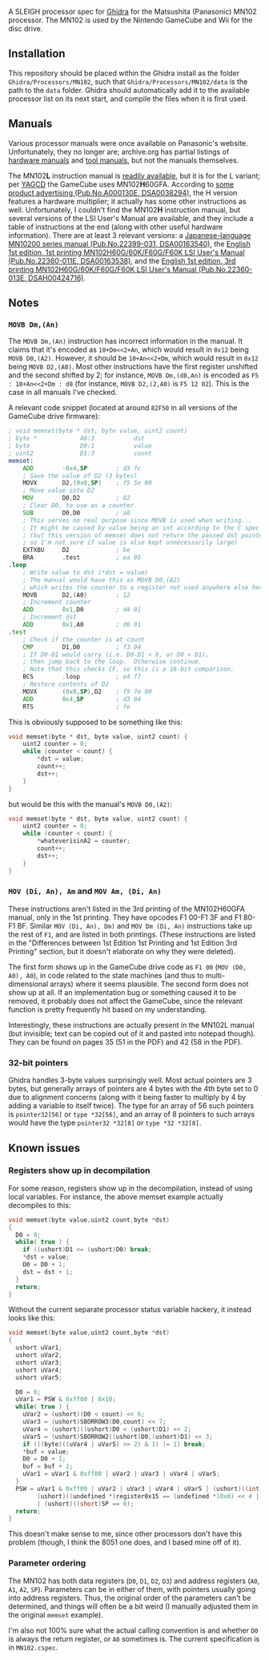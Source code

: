 A SLEIGH processor spec for [Ghidra](https://github.com/NationalSecurityAgency/ghidra) for the Matsushita (Panasonic) MN102 processor.  The MN102 is used by the Nintendo GameCube and Wii for the disc drive.

## Installation

This repository should be placed within the Ghidra install as the folder `Ghidra/Processors/MN102`, such that `Ghidra/Processors/MN102/data` is the path to the `data` folder.  Ghidra should automatically add it to the available processor list on its next start, and compile the files when it is first used.

## Manuals

Various processor manuals were once available on Panasonic's website.  Unfortunately, they no longer are; archive.org has partial listings of [hardware manuals](https://web.archive.org/web/20011020080306/http://www.semicon.panasonic.co.jp:80/cgi-bin/micom/manual_d/dwld_products.cgi?email=general&series=MN102H00&s_name=MN102H&mode=general&lang=english&type=hard) and [tool manuals](https://web.archive.org/web/20011020075750/http://www.semicon.panasonic.co.jp:80/cgi-bin/micom/manual_d/dwld_products.cgi?email=general&series=MN102H00&s_name=MN102H&mode=general&lang=english&type=tool), but not the manuals themselves.

The MN102**L** instruction manual is [readily available](http://hitmen.c02.at/files/docs/gc/12250-030e.pdf "MD5: 0219bb3c4efb30aa29351fce0e607b01e; SHA-512: 617b3b2025c1eac51796f685ac9f932ed48f85a3a1197e2108bc3dab9937b9ceb4c39cd10dcde24ec727643fa2dc458a37f4e43e28ca0d3dd95e1321a583d1d3"), but it is for the L variant; per [YAGCD](http://hitmen.c02.at/files/yagcd/yagcd/chap5.html#sec5.7.4) the GameCube uses MN102**H**60GFA.  According to [some product advertising (Pub.No.A000130E, DSA0038294)](https://www.datasheetarchive.com/pdf/download.php?id=7f495d85946b293cc511466b51257a8f2a7523 "MD5: 568235060e006347c75fde79849165cf; SHA-512: c9609630a5de0a56fb2dab7949157cdaa5a2bdf409eafc22d75b3f24344077ef181b7736c0ec093a3c2643788eca8a5a91a85ce3fe57b51afd3fcf6dfe0fce64"), the H version features a hardware multiplier; it actually has some other instructions as well.  Unfortunately, I couldn't find the MN102**H** instruction manual, but several versions of the LSI User's Manual are available, and they include a table of instructions at the end (along with other useful hardware information).  There are at least 3 relevant versions: a [Japanese-language MN10200 series manual (Pub.No.22399-031,  DSA00163540)](https://www.datasheetarchive.com/pdf/download.php?id=b71bc2f3557d4262221f932c55e9f628886b5d "MD5: 1d6e6f090323b08ba1ba6ea689b55f79; SHA-512: b1a98a4f4cfe32990e51c92dbdc38a198ff362dd95bf8feeaab9ff99d4c5458b0bc5b6251fc5350f8656c0d28d29928a9dc2d9be75f6dfc6f4bda55416bdf715"), the [English 1st edition, 1st printing MN102H60G/60K/F60G/F60K LSI User's Manual (Pub.No.22360-011E, DSA00163538)](https://www.datasheetarchive.com/pdf/download.php?id=774b216252be90158be73a949901c252f8878b "MD5: 8547ae70dc805a945e1ac66365700102; SHA-512: cc43ef1e8a174897c103efcd163571f9bb336605c79dbc70f175146121870e3563a753f4e03796f4d88a0a456d85de3114a1c9a0f742f702285934877f24fe03"), and the [English 1st edition, 3rd printing MN102H60G/60K/F60G/F60K LSI User's Manual (Pub.No.22360-013E, DSAH00424716)](https://www.datasheetarchive.com/pdf/download.php?id=c1e2428d529ca2ee89bc232235fd6b988d3ef9 "MD5: 199e73f4d9af63b1041433bd2b2c8492; SHA-512: aa40f59b0ab8c72c823ef6bd8505dc8caaf6052669420ae595281f7cff356534caf683ab170ef14ca6736c72530b0942d37db571137581c2beab0704b8d75f71").

## Notes
### `MOVB Dm,(An)`

The `MOVB Dm,(An)` instruction has incorrect information in the manual.  It claims that it's encoded as `10+Dm<<2+An`, which would result in `0x12` being `MOVB D0,(A2)`.  However, it should be `10+An<<2+Dm`, which would result in `0x12` being `MOVB D2,(A0)`.  Most other instructions have the first register unshifted and the second shifted by 2; for instance, `MOVB Dm,(d8,An)` is encoded as `F5 : 10+An<<2+Dm : d8` (for instance, `MOVB D2,(2,A0)` is `F5 12 02`).  This is the case in all manuals I've checked.

A relevant code snippet (located at around `82F50` in all versions of the GameCube drive firmware):

```asm
; void memset(byte * dst, byte value, uint2 count)
; byte *            A0:3           dst
; byte              D0:1           value
; uint2             D1:3           count
memset:
	ADD        -0x4,SP        ; d3 fc
	; Save the value of D2 (3 bytes)
	MOVX       D2,(0x0,SP)    ; f5 5e 00
	; Move value into D2
	MOV        D0,D2          ; 82
	; Clear D0, to use as a counter
	SUB        D0,D0          ; a0
	; This serves no real purpose since MOVB is used when writing...
	; It might be caused by value being an int according to the C spec
	; (but this version of memset does not return the passed dst pointer,
	; so I'm not sure if value is also kept unnecessarily large)
	EXTXBU     D2             ; be
	BRA        .test          ; ea 05
.loop
	; Write value to dst (*dst = value)
	; The manual would have this as MOVB D0,(A2)
	; which writes the counter to a register not used anywhere else here
	MOVB       D2,(A0)        ; 12
	; Increment counter
	ADD        0x1,D0         ; d4 01
	; Increment dst
	ADD        0x1,A0         ; d0 01
.test
	; Check if the counter is at count
	CMP        D1,D0          ; f3 94
	; If D0-D1 would carry (i.e. D0-D1 < 0, or D0 < D1),
	; then jump back to the loop.  Otherwise continue.
	; Note that this checks CF, so this is a 16-bit comparison.
	BCS        .loop          ; e4 f7
	; Restore contents of D2
	MOVX       (0x0,SP),D2    ; f5 7e 00
	ADD        0x4,SP         ; d3 04
	RTS                       ; fe
```

This is obviously supposed to be something like this:

```C
void memset(byte * dst, byte value, uint2 count) {
	uint2 counter = 0;
	while (counter < count) {
		*dst = value;
		count++;
		dst++;
	}
}
```

but would be this with the manual's `MOVB D0,(A2)`:

```C
void memset(byte * dst, byte value, uint2 count) {
	uint2 counter = 0;
	while (counter < count) {
		*whateverisinA2 = counter;
		count++;
		dst++;
	}
}
```

### `MOV (Di, An), Am` and `MOV Am, (Di, An)`

These instructions aren't listed in the 3rd printing of the MN102H60GFA manual, only in the 1st printing.  They have opcodes F1 00-F1 3F and F1 80-F1 BF. Similar `MOV (Di, An), Dm)` and `MOV Dm (Di, An)` instructions take up the rest of `F1`, and are listed in both printings. (These instructions are listed in the "Differences between 1st Edition 1st Printing and 1st Edition 3rd Printing" section, but it doesn't elaborate on why they were deleted).

The first form shows up in the GameCube drive code as `F1 00` (`MOV (D0, A0), A0`), in code related to the state machines (and thus to multi-dimensional arrays) where it seems plausible.  The second form does not show up at all.  If an implementation bug or something caused it to be removed, it probably does not affect the GameCube, since the relevant function is pretty frequently hit based on my understanding.

Interestingly, these instructions are actually present in the MN102L manual (but invisible; text can be copied out of it and pasted into notepad though).  They can be found on pages 35 (51 in the PDF) and 42 (58 in the PDF).

### 32-bit pointers

Ghidra handles 3-byte values surprisingly well.  Most actual pointers are 3 bytes, but generally arrays of pointers are 4 bytes with the 4th byte set to 0 due to alignment concerns (along with it being faster to multiply by 4 by adding a variable to itself twice).  The type for an array of 56 such pointers is `pointer32[56]` or `type *32[56]`, and an array of 8 pointers to such arrays would have the type `pointer32 *32[8]` or `type *32 *32[8]`.

## Known issues

### Registers show up in decompilation

For some reason, registers show up in the decompilation, instead of using local variables.  For instance, the above memset example actually decompiles to this:

```C
void memset(byte value,uint2 count,byte *dst)
{
  D0 = 0;
  while( true ) {
    if ((ushort)D1 <= (ushort)D0) break;
    *dst = value;
    D0 = D0 + 1;
    dst = dst + 1;
  }
  return;
}
```

Without the current separate processor status variable hackery, it instead looks like this:

```C
void memset(byte value,uint2 count,byte *dst)
{
  ushort uVar1;
  ushort uVar2;
  ushort uVar3;
  ushort uVar4;
  ushort uVar5;

  D0 = 0;
  uVar1 = PSW & 0xff00 | 0x10;
  while( true ) {
    uVar2 = (ushort)(D0 < count) << 6;
    uVar3 = (ushort)SBORROW3(D0,count) << 7;
    uVar4 = (ushort)((ushort)D0 < (ushort)D1) << 2;
    uVar5 = (ushort)SBORROW2((ushort)D0,(ushort)D1) << 3;
    if (((byte)((uVar4 | uVar5) >> 2) & 1) != 1) break;
    *buf = value;
    D0 = D0 + 1;
    buf = buf + 1;
    uVar1 = uVar1 & 0xff00 | uVar2 | uVar3 | uVar4 | uVar5;
  }
  PSW = uVar1 & 0xff00 | uVar2 | uVar3 | uVar4 | uVar5 | (ushort)((int)register0x15 < 0) << 5 |
        (ushort)((undefined *)register0x15 == (undefined *)0x0) << 4 | (ushort)((short)SP < 0) << 1
        | (ushort)((short)SP == 0);
  return;
}
```

This doesn't make sense to me, since other processors don't have this problem (though, I think the 8051 one does, and I based mine off of it).

### Parameter ordering

The MN102 has both data registers (`D0`, `D1`, `D2`, `D3`) and address registers (`A0`, `A1`, `A2`, `SP`).  Parameters can be in either of them, with pointers usually going into address registers.  Thus, the original order of the parameters can't be determined, and things will often be a bit weird (I manually adjusted them in the original `memset` example).

I'm also not 100% sure what the actual calling convention is and whether `D0` is always the return register, or `A0` sometimes is.  The current specification is in `MN102.cspec`.
